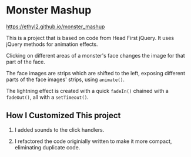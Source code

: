 # Monster Mashup

https://ethyl2.github.io/monster_mashup

This is a project that is based on code from Head First jQuery.
It uses jQuery methods for animation effects.

Clicking on different areas of a monster's face changes the image for that
part of the face.

The face images are strips which are shifted to the left, exposing different
parts of the face images' strips, using `animate()`.

The lightning effect is created with a quick `fadeIn()` chained with a `fadeOut()`,
all with a `setTimeout()`.

## How I Customized This project

1. I added sounds to the click handlers.

2. I refactored the code originially written to make it more compact, eliminating
duplicate code.
